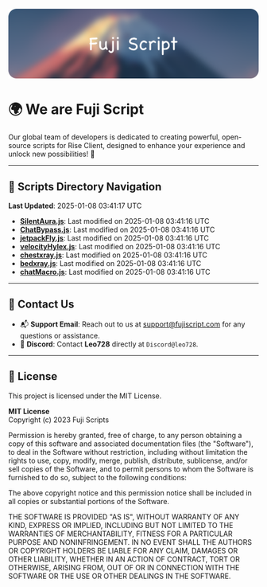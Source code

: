 ![Banner](.github/b.webp)

# 🌍 **We are Fuji Script**

Our global team of developers is dedicated to creating powerful, open-source scripts for Rise Client, designed to enhance your experience and unlock new possibilities! 🌟

---
<!-- SCRIPTS_NAVIGATION_START -->
## 📂 **Scripts Directory Navigation**

**Last Updated**: 2025-01-08 03:41:17 UTC

- **[SilentAura.js](scripts/SilentAura.js)**: Last modified on 2025-01-08 03:41:16 UTC
- **[ChatBypass.js](scripts/ChatBypass.js)**: Last modified on 2025-01-08 03:41:16 UTC
- **[jetpackFly.js](scripts/jetpackFly.js)**: Last modified on 2025-01-08 03:41:16 UTC
- **[velocityHylex.js](scripts/velocityHylex.js)**: Last modified on 2025-01-08 03:41:16 UTC
- **[chestxray.js](scripts/chestxray.js)**: Last modified on 2025-01-08 03:41:16 UTC
- **[bedxray.js](scripts/bedxray.js)**: Last modified on 2025-01-08 03:41:16 UTC
- **[chatMacro.js](scripts/chatMacro.js)**: Last modified on 2025-01-08 03:41:16 UTC

<!-- SCRIPTS_NAVIGATION_END -->

---

## 💬 **Contact Us**  
- 📬 **Support Email**: Reach out to us at [support@fujiscript.com](mailto:support@fujiscript.com) for any questions or assistance.  
- 💬 **Discord**: Contact **Leo728** directly at `Discord@leo728`.

---

## 📜 **License**

This project is licensed under the MIT License.  

**MIT License**  
Copyright (c) 2023 Fuji Scripts  

Permission is hereby granted, free of charge, to any person obtaining a copy of this software and associated documentation files (the "Software"), to deal in the Software without restriction, including without limitation the rights to use, copy, modify, merge, publish, distribute, sublicense, and/or sell copies of the Software, and to permit persons to whom the Software is furnished to do so, subject to the following conditions:  

The above copyright notice and this permission notice shall be included in all copies or substantial portions of the Software.  

THE SOFTWARE IS PROVIDED "AS IS", WITHOUT WARRANTY OF ANY KIND, EXPRESS OR IMPLIED, INCLUDING BUT NOT LIMITED TO THE WARRANTIES OF MERCHANTABILITY, FITNESS FOR A PARTICULAR PURPOSE AND NONINFRINGEMENT. IN NO EVENT SHALL THE AUTHORS OR COPYRIGHT HOLDERS BE LIABLE FOR ANY CLAIM, DAMAGES OR OTHER LIABILITY, WHETHER IN AN ACTION OF CONTRACT, TORT OR OTHERWISE, ARISING FROM, OUT OF OR IN CONNECTION WITH THE SOFTWARE OR THE USE OR OTHER DEALINGS IN THE SOFTWARE.  
